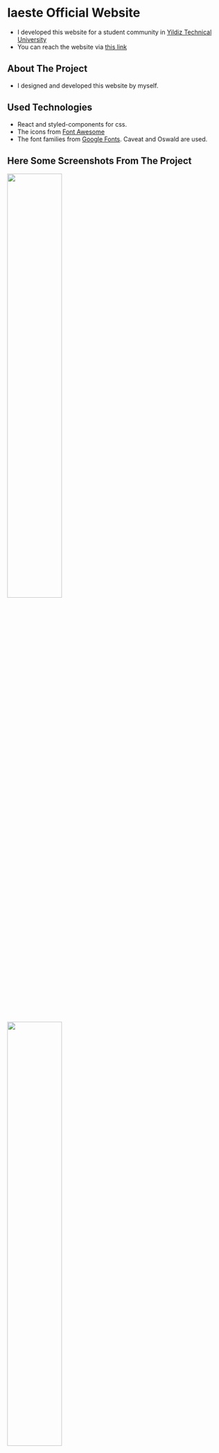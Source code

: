 # Iaeste Official Website

-  I developed this website for a student community in [Yildiz Technical University](https://yildiz.edu.tr/en) 
- You can reach the website via [this link](https://iaesteyildiz.netlify.app/)

## About The Project

- I designed and developed this website by myself.

## Used Technologies
- React and styled-components for css.  
- The icons from [Font Awesome](https://fontawesome.com/)
- The font families from [Google Fonts](https://fonts.google.com). Caveat and Oswald are used.

## Here Some Screenshots From The Project

<img src="https://user-images.githubusercontent.com/76486481/210724638-2e016595-37ef-4c76-a6be-89332190118d.png" width=50% >
<img src="https://user-images.githubusercontent.com/76486481/210724794-39703287-9933-4cbd-9a75-fe9fc0da98eb.png" width=50% >
<img src="https://user-images.githubusercontent.com/76486481/210724996-a54e0038-2661-4851-b9b5-f966373e961e.png" width=50% >
<img src="https://user-images.githubusercontent.com/76486481/210725057-ece4fd60-6f7f-42ba-b506-48fe26ffa229.png" width=50% >
<img src="https://user-images.githubusercontent.com/76486481/210725105-80153433-2736-435f-979b-5457aa54081d.png" width=50% >
<img src="https://user-images.githubusercontent.com/76486481/210725351-a0368046-de02-4382-99e0-e84a715bf276.png" width=50% >
